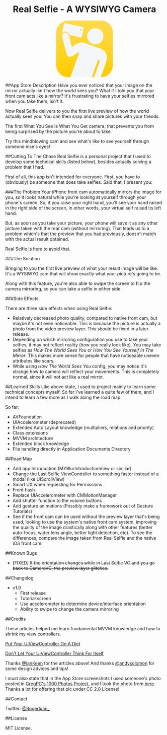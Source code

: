 <H1 align ="center">Real Selfie - A WYSIWYG Camera</H1>

<p align="center">
  <img src="Round-Icon.png" alt="Icon"/>
</p>


##App Store Description
Have you ever noticed that your image on the mirror actually isn't how the world sees you? What if I told you that your front cam acts like a mirror? It's frustrating to have your selfies mirrored when you take them, isn't it.

Now Real Selfie delivers to you the first live preview of how the world actually sees you! You can then snap and share pictures with your friends.

The first What You See Is What You Get camera, that prevents you from being surprised by the picture you're about to take.

Try this mindblowing cam and see what's like to see yourself through someone else's eyes!

##Cutting To The Chase
Real Selfie is a personal project that I used to develop some technical skills (listed below), besides actually solving a problem that I had.

First of all, this app isn't intended for everyone. First, you have to (obviously) be someone that does take selfies. Said that, I present you:

###The Problem
Your iPhone front cam automatically mirrors the image for you, so it looks natural while you're looking at yourself through your phone's screen. So, if you raise your right hand, you'll see your hand raised in the right side of the screen, in other words, your virtual self raised its left hand.

But, as soon as you take your picture, your phone will save it as any other picture taken with the rear cam (without mirroring). That leads us to a problem which's that the preview that you had previously, doesn't match with the actual result obtained.

Real Selfie is here to avoid that.

###The Solution

Bringing to you the first live preview of what your result image will be like. It's a WYSIWYG cam that will show exactly what your picture's going to be.

Along with this feature, you're also able to swipe the screen to flip the camera mirroring, so you can take a selfie in either side.

###Side Effects

There are three side effects when using Real Selfie:

- Relatively decreased photo quality, compared to native front cam, but maybe it's not even noticeable. This is because the picture is actually a photo from the video preview layer. This should be fixed in a later release.
- Depending on which mirroring configuration you use to take your selfies, it may not reflect reality (how you really look like). You may take selfies as _How The World Sees You_ or _How You See Yourself In The Mirror_. This makes more sense for people that have noticeable uneven attributes like scars, 
- While using _How The World Sees You_ config, you may notice it's strange how to camera will reflect your movements. This is completely normal, since it will not act like a real mirror.

##Learned Skills
Like above state, I used to project mainly to learn some technical concepts myself. So far I've learned a quite few of them, and I intend to learn a few more as I walk along the road map.

So far:

- AVFoundation
- UIAccelerometer (deprecated)
- Extended Auto Layout knowledge (multipliers, relations and priority)
- Class extensions
- MVVM architecture
- Extended block knowledge
- File handling directly in Application Documents Directory

##Road Map

- Add app Introduction (MYBlurIntroductionView or similar)
- Change the Last Selfie ViewController to something faster instead of a modal (like UIScrollView) 
- Smart UX when requesting for Permissions
- Front flash
- Replace UIAccelerometer with CMMotionManager
- Add shutter function to the volume buttons
- Add gesture animations (Possibly make a framework out of Gesture Tutorials)
- See if the front cam can be used without the preview layer that's being used, looking to use the system's native front cam system, improving the quality of the image drastically along with other features (better auto-focus, wider lens angle, better light detection, etc). To see the differences, compare the image taken from Real Selfie and the native iOS front cam.

##Known Bugs

- [FIXED] ~~If the orientation changes while in Last Selfie VC and you go back to CameraVC, the preview layer glitches.~~

##Changelog

- v1.0
    - First release
    - Tutorial screen
    - Use accelerometer to determine device/interface orientation
    - Ability to swipe to change the camera mirroring

##Credits

These articles helped me learn fundamental MVVM knowledge and how to shrink my view controllers.

[Put Your UIViewController On A Diet](http://blog.ios-developers.io/put-your-uiviewcontroller-on-a-diet/)

[Don't Let Your UIViewController Think For Itself](http://blog.ios-developers.io/dont-let-your-uiviewcontroller-think-for-itself/)

Thanks [@IanKeen](https://github.com/IanKeen) for the articles above!
And thanks [@andysolomon](https://twitter.com/andysolomon) for some design advices and tips!

I must also state that in the App Store screenshots I used someone's photo posted in [GregPC's 1000 Photos Project](https://www.flickr.com/photos/gregpc/albums), and I took the photo from [here](https://www.flickr.com/photos/gregpc/20380375058/in/album-72157629602035180/). Thanks a lot for offering that pic under CC 2.0 License! 

##Contact

Twitter: [@Rogerluan\_](https://twitter.com/rogerluan_)

##License

MIT License.